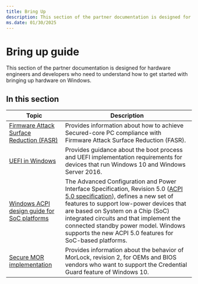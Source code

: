 ```yaml
---
title: Bring Up
description: This section of the partner documentation is designed for hardware engineers and developers who need to understand how to get started with bringing up hardware on Windows.
ms.date: 01/30/2025
---
```


# Bring up guide

This section of the partner documentation is designed for hardware engineers and developers who need to understand how to get started with bringing up hardware on Windows.

## In this section

| Topic | Description |
|--|--|
| [Firmware Attack Surface Reduction (FASR)](firmware-attack-surface-reduction.md) | Provides information about how to achieve Secured-core PC compliance with Firmware Attack Surface Reduction (FASR). |
| [UEFI in Windows](minimum-uefi-requirements-for-windows-on-soc-platforms.md) | Provides guidance about the boot process and UEFI implementation requirements for devices that run Windows 10 and Windows Server 2016. |
| [Windows ACPI design guide for SoC platforms](windows-acpi-design-guide-for-soc-platforms.md) | The Advanced Configuration and Power Interface Specification, Revision 5.0 ([ACPI 5.0 specification](https://uefi.org/specifications)), defines a new set of features to support low-power devices that are based on System on a Chip (SoC) integrated circuits and that implement the connected standby power model. Windows supports the new ACPI 5.0 features for SoC-based platforms. |
| [Secure MOR implementation](device-guard-requirements.md) | Provides information about the behavior of MorLock, revision 2, for OEMs and BIOS vendors who want to support the Credential Guard feature of Windows 10. |

